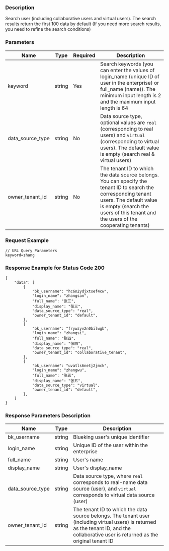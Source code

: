 ### Description

Search user (including collaborative users and virtual users). The search results return the first 100 data by default (If you need more search results, you need to refine the search conditions)

### Parameters

| Name             | Type   | Required | Description                                                                                                                                                                                                                   |
|------------------|--------|----------|-------------------------------------------------------------------------------------------------------------------------------------------------------------------------------------------------------------------------------|
| keyword          | string | Yes      | Search keywords (you can enter the values of login_name (unique ID of user in the enterprise) or full_name (name)). The minimum input length is 2 and the maximum input length is 64                                          |
| data_source_type | string | No       | Data source type, optional values are `real` (corresponding to real users) and `virtual` (corresponding to virtual users). The default value is empty (search real & virtual users)                                           |
| owner_tenant_id  | string | No       | The tenant ID to which the data source belongs. You can specify the tenant ID to search the corresponding tenant users. The default value is empty (search the users of this tenant and the users of the cooperating tenants) |

### Request Example

```
// URL Query Parameters
keyword=zhang
```

### Response Example for Status Code 200

```json5
{
    "data": [
        {
            "bk_username": "hc6n2ydjxtxef4cw",
            "login_name": "zhangsan",
            "full_name": "张三",
            "display_name": "张三",
            "data_source_type": "real",
            "owner_tenant_id": "default",
        },
        {
            "bk_username": "frywzyv2n0bilwgb",
            "login_name": "zhangsi",
            "full_name": "张四",
            "display_name": "张四",
            "data_source_type": "real",
            "owner_tenant_id": "collaborative_tenant",
        },
        {
            "bk_username": "uvatls6netj2jmck",
            "login_name": "zhangwu",
            "full_name": "张五",
            "display_name": "张五",
            "data_source_type": "virtual",
            "owner_tenant_id": "default",
        },
    ]
}
```

### Response Parameters Description

| Name             | Type   | Description                                                                                                                                                                              |
|------------------|--------|------------------------------------------------------------------------------------------------------------------------------------------------------------------------------------------|
| bk_username      | string | Blueking user's unique identifier                                                                                                                                                        |
| login_name       | string | Unique ID of the user within the enterprise                                                                                                                                              |
| full_name        | string | User's name                                                                                                                                                                              |
| display_name     | string | User's display_name                                                                                                                                                                      |
| data_source_type | string | Data source type, where `real` corresponds to real-name data source (user), and `virtual` corresponds to virtual data source (user)                                                      |
| owner_tenant_id  | string | The tenant ID to which the data source belongs. The tenant user (including virtual users) is returned as the tenant ID, and the collaborative user is returned as the original tenant ID |
